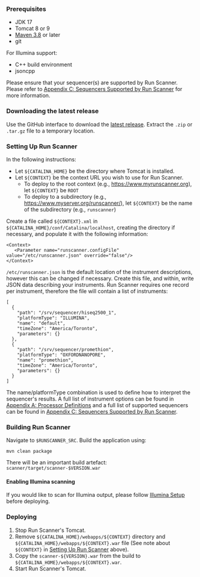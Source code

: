 ### Prerequisites

* JDK 17
* Tomcat 8 or 9
* [Maven 3.8](http://maven.apache.org/download.html) or later
* git

For Illumina support:

* C++ build environment
* jsoncpp

Please ensure that your sequencer(s) are supported by Run Scanner.
Please refer to
[Appendix C: Sequencers Supported by Run Scanner](../appendices/#appendix-c-sequencers-supported-by-run-scanner)
 for more information.

### Downloading the latest release
<!-- This will change when we have docker images -->
Use the GitHub interface to download the
[latest release](https://github.com/miso-lims/runscanner/releases/latest).
Extract the `.zip` or `.tar.gz` file to a temporary location.

### Setting Up Run Scanner

In the following instructions:

* Let `${CATALINA_HOME}` be the directory where Tomcat is installed.
* Let `${CONTEXT}` be the context URL you wish to use for Run Scanner.
    * To deploy to the root context (e.g., https://www.myrunscanner.org), let `${CONTEXT}` be `ROOT`
    * To deploy to a subdirectory (e.g., https://www.myserver.org/runscanner/), let `${CONTEXT}` be the name of the subdirectory (e.g., `runscanner`)

Create a file called `${CONTEXT}.xml` in
`${CATALINA_HOME}/conf/Catalina/localhost`, creating the directory if
necessary, and populate it with the following information:

    <Context>
       <Parameter name="runscanner.configFile" value="/etc/runscanner.json" override="false"/>
    </Context>

`/etc/runscanner.json` is the default location of the instrument
descriptions, however this can be changed if necessary. Create this file,
and within, write JSON data describing your instruments. Run Scanner
requires one record per instrument, therefore the file will contain a
list of instruments:

    [
      {
        "path": "/srv/sequencer/hiseq2500_1",
        "platformType": "ILLUMINA",
        "name": "default",
        "timeZone": "America/Toronto",
        "parameters": {}
      },
      {
        "path": "/srv/sequencer/promethion",
        "platformType": "OXFORDNANOPORE",
        "name": "promethion",
        "timeZone": "America/Toronto",
        "parameters": {}
      }
    ]

The name/platformType combination is used to define how to interpret the
sequencer's results. A full list of instrument options can be found in
[Appendix A: Processor Definitions](../appendices/#appendix-a-processor-definitions) and a
full list of supported sequencers can be found in
[Appendix C: Sequencers Supported by Run Scanner](../appendices/#appendix-c-sequencers-supported-by-run-scanner).

### Building Run Scanner

Navigate to `$RUNSCANNER_SRC`.
Build the application using:

	mvn clean package

There will be an important build artefact:
`scanner/target/scanner-$VERSION.war`

#### Enabling Illumina scanning

If you would like to scan for Illumina output, please follow
[Illumina Setup](../illuminasetup/) before deploying.

### Deploying

1. Stop Run Scanner's Tomcat.
1. Remove `${CATALINA_HOME}/webapps/${CONTEXT}` directory and `${CATALINA_HOME}/webapps/${CONTEXT}.war` file
   (See note about `${CONTEXT}` in [Setting Up Run Scanner](../installation/#setting-up-run-scanner) above).
1. Copy the `scanner-${VERSION}.war` from the build to `${CATALINA_HOME}/webapps/${CONTEXT}.war`.
1. Start Run Scanner's Tomcat.
